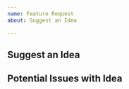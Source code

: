 ```yaml
---
name: Feature Request
about: Suggest an Idea

---
```



Suggest an Idea
---------------

<!-- Tell us about your idea -->


Potential Issues with Idea
--------------------------

<!-- What are the disadvantages of the idea or what new issues could this idea possibly create? -->
